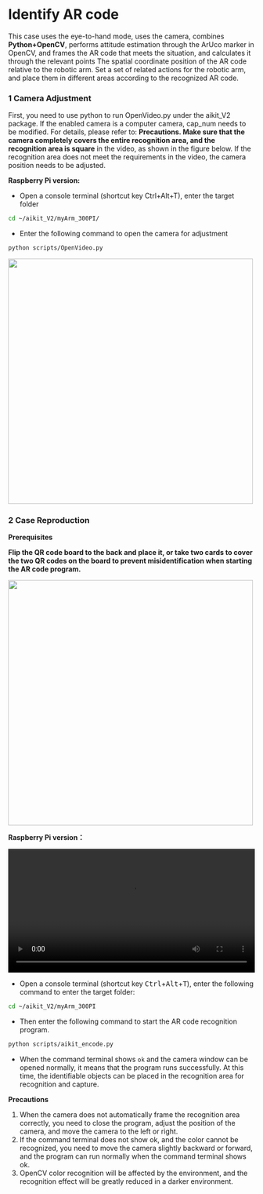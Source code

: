 
# Identify AR code

This case uses the eye-to-hand mode, uses the camera, combines **Python+OpenCV**, performs attitude estimation through the ArUco marker in OpenCV, and frames the AR code that meets the situation, and calculates it through the relevant points The spatial coordinate position of the AR code relative to the robotic arm. Set a set of related actions for the robotic arm, and place them in different areas according to the recognized AR code.


### **1 Camera Adjustment**

 First, you need to use python to run OpenVideo.py under the aikit_V2 package. If the enabled camera is a computer camera, cap_num needs to be modified. For details, please refer to: **Precautions. Make sure that the camera completely covers the entire recognition area, and the recognition area is square** in the video, as shown in the figure below. If the recognition area does not meet the requirements in the video, the camera position needs to be adjusted.

**Raspberry Pi version:**

 * Open a console terminal (shortcut key Ctrl+Alt+T), enter the target folder

```bash
cd ~/aikit_V2/myArm_300PI/
```

* Enter the following command to open the camera for adjustment

```bash
python scripts/OpenVideo.py
```

<img src =../../../resourse/13-AdvancedKit/AiKitV2.0/color-1.png
width ="500"  align = "center">

### **2 Case Reproduction**

**Prerequisites**

**Flip the QR code board to the back and place it, or take two cards to cover the two QR codes on the board to prevent misidentification when starting the AR code program.**

<img src =../../../resourse/13-AdvancedKit/AiKitV2.0/260aruco-1.png
width ="500"  align = "center">

**Raspberry Pi version：**

<video id="my-video" class="video-js" controls preload="auto" width="100%" data-setup='{"aspectRatio":"16:9"}'>
  <source src="../../../resourse/13-AdvancedKit/AiKitV2.0/myarm-encode.mp4" type='video/mp4' >
</video>

- Open a console terminal (shortcut key <kbd>Ctrl</kbd>+<kbd>Alt</kbd>+<kbd>T</kbd>), enter the following command to enter the target folder:

```bash
cd ~/aikit_V2/myArm_300PI
```

- Then enter the following command to start the AR code recognition program.

```bash
python scripts/aikit_encode.py
```

- When the command terminal shows `ok` and the camera window can be opened normally, it means that the program runs successfully. At this time, the identifiable objects can be placed in the recognition area for recognition and capture.

**Precautions**

1. When the camera does not automatically frame the recognition area correctly, you need to close the program, adjust the position of the camera, and move the camera to the left or right.
2. If the command terminal does not show ok, and the color cannot be recognized, you need to move the camera slightly backward or forward, and the program can run normally when the command terminal shows ok.
3. OpenCV color recognition will be affected by the environment, and the recognition effect will be greatly reduced in a darker environment.

